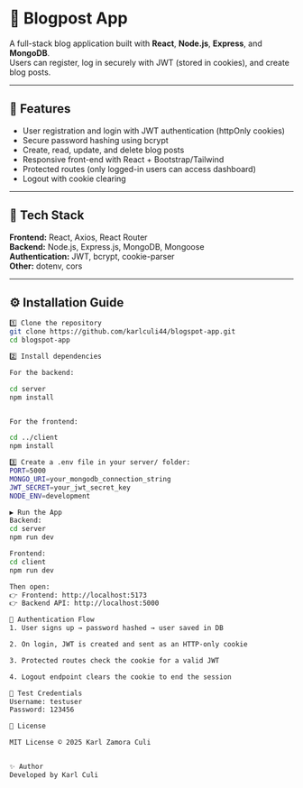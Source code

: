 # 📝 Blogpost App

A full-stack blog application built with **React**, **Node.js**, **Express**, and **MongoDB**.  
Users can register, log in securely with JWT (stored in cookies), and create blog posts.

---

## 🚀 Features
- User registration and login with JWT authentication (httpOnly cookies)
- Secure password hashing using bcrypt
- Create, read, update, and delete blog posts
- Responsive front-end with React + Bootstrap/Tailwind
- Protected routes (only logged-in users can access dashboard)
- Logout with cookie clearing

---

## 🧰 Tech Stack
**Frontend:** React, Axios, React Router  
**Backend:** Node.js, Express.js, MongoDB, Mongoose  
**Authentication:** JWT, bcrypt, cookie-parser  
**Other:** dotenv, cors  

---

## ⚙️ Installation Guide


```bash
1️⃣ Clone the repository
git clone https://github.com/karlculi44/blogspot-app.git
cd blogspot-app

2️⃣ Install dependencies

For the backend:

cd server
npm install


For the frontend:

cd ../client
npm install

3️⃣ Create a .env file in your server/ folder:
PORT=5000
MONGO_URI=your_mongodb_connection_string
JWT_SECRET=your_jwt_secret_key
NODE_ENV=development

▶️ Run the App
Backend:
cd server
npm run dev

Frontend:
cd client
npm run dev

Then open:
👉 Frontend: http://localhost:5173
👉 Backend API: http://localhost:5000

🔑 Authentication Flow
1. User signs up → password hashed → user saved in DB

2. On login, JWT is created and sent as an HTTP-only cookie

3. Protected routes check the cookie for a valid JWT

4. Logout endpoint clears the cookie to end the session

🧪 Test Credentials 
Username: testuser
Password: 123456

📜 License

MIT License © 2025 Karl Zamora Culi


✨ Author
Developed by Karl Culi
